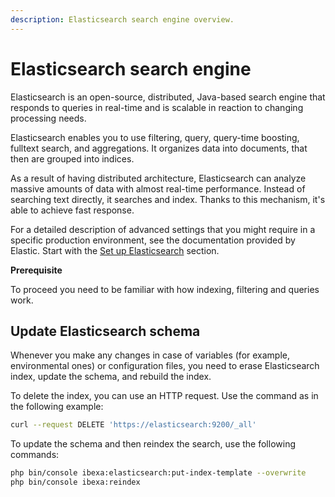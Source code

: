 ```yaml
---
description: Elasticsearch search engine overview.
---
```


# Elasticsearch search engine

Elasticsearch is an open-source, distributed, Java-based search engine that responds to queries in real-time and is scalable in reaction to changing processing needs.

Elasticsearch enables you to use filtering, query, query-time boosting, fulltext search, and aggregations.
It organizes data into documents, that then are grouped into indices.

As a result of having distributed architecture, Elasticsearch can analyze massive amounts of data with almost real-time performance.
Instead of searching text directly, it searches and index.
Thanks to this mechanism, it's able to achieve fast response.

For a detailed description of advanced settings that you might require in a specific production environment, see the documentation provided by Elastic.
Start with the [Set up Elasticsearch](https://www.elastic.co/guide/en/elasticsearch/reference/7.7/setup.html) section.

**Prerequisite**

To proceed you need to be familiar with how indexing, filtering and queries work.

## Update Elasticsearch schema

Whenever you make any changes in case of variables (for example, environmental ones) or configuration files, you need to erase Elasticsearch index, update the schema, and rebuild the index.

To delete the index, you can use an HTTP request.
Use the command as in the following example:

```bash
curl --request DELETE 'https://elasticsearch:9200/_all'
```

To update the schema and then reindex the search, use the following commands:

```bash
php bin/console ibexa:elasticsearch:put-index-template --overwrite
php bin/console ibexa:reindex
```